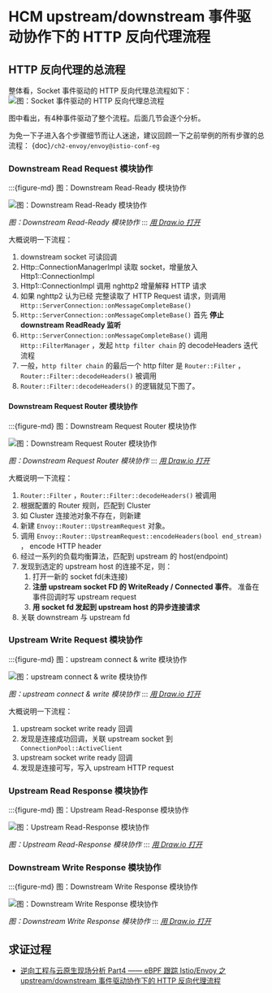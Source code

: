 # HCM upstream/downstream 事件驱动协作下的 HTTP 反向代理流程


## HTTP 反向代理的总流程

整体看，Socket 事件驱动的 HTTP 反向代理总流程如下：
![图：Socket 事件驱动的 HTTP 反向代理总流程](/ch2-envoy/arch/event-driven/event-driven.assets/envoy-event-model-proxy.drawio.svg)

图中看出，有4种事件驱动了整个流程。后面几节会逐个分析。

为免一下子进入各个步骤细节而让人迷途，建议回顾一下之前举例的所有步骤的总流程： 
{doc}`/ch2-envoy/envoy@istio-conf-eg`



### Downstream Read Request 模块协作

:::{figure-md} 图：Downstream Read-Ready 模块协作

<img src="/ch2-envoy/arch/http/http-connection-manager/hcm-event-process.assets/envoy-hcm-read-down-req.drawio.svg" alt="图：Downstream Read-Ready 模块协作">

*图：Downstream Read-Ready 模块协作*
:::
*[用 Draw.io 打开](https://app.diagrams.net/?ui=sketch#Uhttps%3A%2F%2Fistio-insider.mygraphql.com%2Fzh_CN%2Flatest%2F_images%2Fenvoy-hcm-read-down-req.drawio.svg)*


大概说明一下流程：
1. downstream socket 可读回调
2. Http::ConnectionManagerImpl 读取 socket，增量放入 Http1::ConnectionImpl
3. Http1::ConnectionImpl 调用 nghttp2 增量解释 HTTP 请求
4. 如果 nghttp2 认为已经  完整读取了 HTTP Request 请求，则调用 `Http::ServerConnection::onMessageCompleteBase()`
5. `Http::ServerConnection::onMessageCompleteBase()` 首先 **停止 downstream ReadReady 监听**
6. `Http::ServerConnection::onMessageCompleteBase()` 调用 `Http::FilterManager` ，发起 `http filter chain` 的 decodeHeaders 迭代流程
7. 一般，`http filter chain` 的最后一个 http filter 是 `Router::Filter` ，`Router::Filter::decodeHeaders()`  被调用
8. `Router::Filter::decodeHeaders()` 的逻辑就见下图了。

#### Downstream Request Router 模块协作

:::{figure-md} 图：Downstream Request Router 模块协作

<img src="/ch2-envoy/arch/http/http-connection-manager/hcm-event-process.assets/envoy-hcm-router-on-down-req-complete.drawio.svg" alt="图：Downstream Request Router 模块协作">

*图：Downstream Request Router 模块协作*
:::
*[用 Draw.io 打开](https://app.diagrams.net/?ui=sketch#Uhttps%3A%2F%2Fistio-insider.mygraphql.com%2Fzh_CN%2Flatest%2F_images%2Fenvoy-hcm-router-on-down-req-complete.drawio.svg)*

大概说明一下流程：
1. `Router::Filter` ，`Router::Filter::decodeHeaders()`  被调用
2. 根据配置的 Router 规则，匹配到 Cluster
3. 如 Cluster 连接池对象不存在，则新建
4. 新建 `Envoy::Router::UpstreamRequest` 对象。
5. 调用 `Envoy::Router::UpstreamRequest::encodeHeaders(bool end_stream)` ， encode HTTP header
6. 经过一系列的负载均衡算法，匹配到 upstream 的 host(endpoint)
7. 发现到选定的 upstream host 的连接不足，则：
   1. 打开一新的 socket fd(未连接)
   2. **注册 upstream socket FD 的 WriteReady / Connected 事件**。 准备在事件回调时写 upstream request
   3. **用 socket fd 发起到 upstream host 的异步连接请求**
8. 关联 downstream 与 upstream fd


### Upstream Write Request 模块协作

:::{figure-md} 图：upstream connect & write 模块协作

<img src="/ch2-envoy/arch/http/http-connection-manager/hcm-event-process.assets/envoy-hcm-upstream-flow-connected-write.drawio.svg" alt="图：upstream connect & write 模块协作">

*图：upstream connect & write 模块协作*
:::
*[用 Draw.io 打开](https://app.diagrams.net/?ui=sketch#Uhttps%3A%2F%2Fistio-insider.mygraphql.com%2Fzh_CN%2Flatest%2F_images%2Fenvoy-hcm-upstream-flow-connected-write.drawio.svg)*



大概说明一下流程：
1. upstream socket write ready 回调
2. 发现是连接成功回调，关联 upstream socket 到 `ConnectionPool::ActiveClient`
3. upstream socket write ready 回调
4. 发现是连接可写，写入 upstream HTTP request


### Upstream Read Response 模块协作

:::{figure-md} 图：Upstream Read-Response 模块协作

<img src="/ch2-envoy/arch/http/http-connection-manager/hcm-event-process.assets/envoy-hcm-upstream-flow-read-resp.drawio.svg" alt="图：Upstream Read-Response 模块协作">

*图：Upstream Read-Response 模块协作*
:::
*[用 Draw.io 打开](https://app.diagrams.net/?ui=sketch#Uhttps%3A%2F%2Fistio-insider.mygraphql.com%2Fzh_CN%2Flatest%2F_images%2Fenvoy-hcm-upstream-flow-read-resp.drawio.svg)*


### Downstream Write Response 模块协作


:::{figure-md} 图：Downstream Write Response 模块协作

<img src="/ch2-envoy/arch/http/http-connection-manager/hcm-event-process.assets/envoy-hcm-write-down-resp.drawio.svg" alt="图：Downstream Write Response 模块协作">

*图：Downstream Write Response 模块协作*
:::
*[用 Draw.io 打开](https://app.diagrams.net/?ui=sketch#Uhttps%3A%2F%2Fistio-insider.mygraphql.com%2Fzh_CN%2Flatest%2F_images%2Fenvoy-hcm-write-down-resp.drawio.svg)*

## 求证过程

- [逆向工程与云原生现场分析 Part4 —— eBPF 跟踪 Istio/Envoy 之 upstream/downstream 事件驱动协作下的 HTTP 反向代理流程](https://blog.mygraphql.com/zh/posts/low-tec/trace/trace-istio/trace-istio-part4/)
